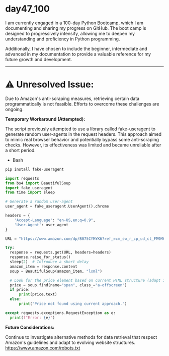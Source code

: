 # day47_100
I am currently engaged in a 100-day Python Bootcamp, which I am documenting and sharing my progress on GitHub. The boot camp is designed to progressively intensify, allowing me to deepen my understanding and proficiency in Python programming.

Additionally, I have chosen to include the beginner, intermediate and advanced in my documentation to provide a valuable reference for my future growth and development.

----------
# ⚠️ Unresolved Issue:

Due to Amazon's anti-scraping measures, retrieving certain data programmatically is not feasible. Efforts to overcome these challenges are ongoing.

__Temporary Workaround (Attempted):__

The script previously attempted to use a library called fake-useragent to generate random user-agents in the request headers. This approach aimed to mimic real browser behavior and potentially bypass some anti-scraping checks. However, its effectiveness was limited and became unreliable after a short period.

- Bash
```python
pip install fake-useragent
```

```python
import requests
from bs4 import BeautifulSoup
import fake_useragent
from time import sleep

# Generate a random user-agent
user_agent = fake_useragent.UserAgent().chrome

headers = {
    'Accept-Language': "en-US,en;q=0.9",
    'User-Agent': user_agent
}

URL = "https://www.amazon.com/dp/B075CYMYK6?ref_=cm_sw_r_cp_ud_ct_FM9M699VKHTT47YD50Q6&th=1"

try:
  response = requests.get(URL, headers=headers)
  response.raise_for_status()
  sleep(2)  # Introduce a short delay
  amazon_item = response.content
  soup = BeautifulSoup(amazon_item, "lxml")

  # Look for the price element based on current HTML structure (adapt if needed)
  price = soup.find(name="span", class_="a-offscreen")
  if price:
      print(price.text)
  else:
      print("Price not found using current approach.")

except requests.exceptions.RequestException as e:
  print(f"Error: {e}")
```

__Future Considerations:__

Continue to investigate alternative methods for data retrieval that respect Amazon's guidelines and adapt to evolving website structures.
https://www.amazon.com/robots.txt
